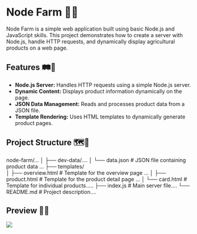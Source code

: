 # Node Farm 🐄🌾

Node Farm is a simple web application built using basic Node.js and JavaScript skills. This project demonstrates how to create a server with Node.js, handle HTTP requests, and dynamically display agricultural products on a web page.

## Features 🛤🌽
- **Node.js Server:** Handles HTTP requests using a simple Node.js server.
- **Dynamic Content:** Displays product information dynamically on the page.
- **JSON Data Management:** Reads and processes product data from a JSON file.
- **Template Rendering:** Uses HTML templates to dynamically generate product pages.

## Project Structure 🗺🧭
node-farm/...
│
├── dev-data/....
│   └── data.json       # JSON file containing product data   ...
├── templates/      
│   ├── overview.html   # Template for the overview page    ... 
│   ├── product.html    # Template for the product detail page    ...
│   └── card.html   # Template for individual products.....
├── index.js            # Main server file....
└── README.md           # Project description....


## Preview 🚜🌱
![](./NODEFARM.gif)

